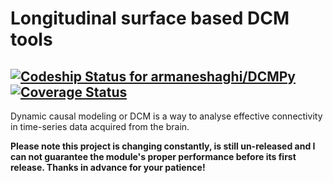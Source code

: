 Longitudinal surface based DCM tools
=====================================
[ ![Codeship Status for armaneshaghi/DCMPy](https://codeship.com/projects/f877aac0-b906-0132-481c-022b83805e1c/status?branch=master)](https://codeship.com/projects/71495)
[![Coverage Status](https://coveralls.io/repos/armaneshaghi/cogrehab/badge.png)](https://coveralls.io/r/armaneshaghi/cogrehab)
------
Dynamic causal modeling or DCM is a way to analyse effective connectivity in time-series data
acquired from the brain. 

__Please note this project is changing constantly, is still un-released and I can not guarantee 
the module's proper performance before its first release.  Thanks in advance for your patience!__
